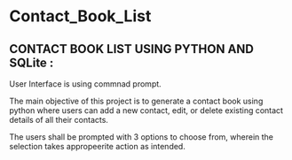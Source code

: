 # Contact_Book_List

## CONTACT BOOK LIST USING PYTHON AND SQLite :

User Interface is using commnad prompt.

The main objective of this project is to generate a contact book using python where users can add a new contact, edit, or delete existing contact details of all their contacts.

The users shall be prompted with 3 options to choose from, wherein the selection takes appropeerite action as intended. 
